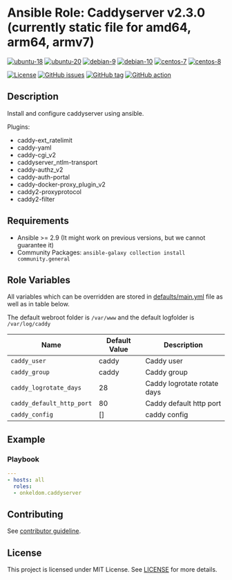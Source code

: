 # Ansible Role: Caddyserver v2.3.0 (currently static file for amd64, arm64, armv7)

[![ubuntu-18](https://img.shields.io/badge/ubuntu-18.x-orange?style=flat&logo=ubuntu)](https://ubuntu.com/)
[![ubuntu-20](https://img.shields.io/badge/ubuntu-20.x-orange?style=flat&logo=ubuntu)](https://ubuntu.com/)
[![debian-9](https://img.shields.io/badge/debian-9.x-orange?style=flat&logo=debian)](https://www.debian.org/)
[![debian-10](https://img.shields.io/badge/debian-10.x-orange?style=flat&logo=debian)](https://www.debian.org/)
[![centos-7](https://img.shields.io/badge/centos-7.x-orange?style=flat&logo=centos)](https://www.centos.org/)
[![centos-8](https://img.shields.io/badge/centos-8.x-orange?style=flat&logo=centos)](https://www.centos.org/)

[![License](https://img.shields.io/badge/license-MIT%20License-brightgreen.svg?style=flat)](https://opensource.org/licenses/MIT)
[![GitHub issues](https://img.shields.io/github/issues/OnkelDom/ansible-role-caddyserver?style=flat)](https://github.com/OnkelDom/ansible-role-caddyserver/issues)
[![GitHub tag](https://img.shields.io/github/tag/OnkelDom/ansible-role-caddyserver.svg?style=flat)](https://github.com/OnkelDom/ansible-role-caddyserver/tags)
[![GitHub action](https://github.com/OnkelDom/ansible-role-caddyserver/workflows/ansible-lint/badge.svg)](https://github.com/OnkelDom/ansible-role-caddyserver)

## Description

Install and configure caddyserver using ansible.

Plugins:
 * caddy-ext_ratelimit
 * caddy-yaml
 * caddy-cgi_v2
 * caddyserver_ntlm-transport
 * caddy-authz_v2
 * caddy-auth-portal
 * caddy-docker-proxy_plugin_v2
 * caddy2-proxyprotocol
 * caddy2-filter

## Requirements

- Ansible >= 2.9 (It might work on previous versions, but we cannot guarantee it)
- Community Packages: `ansible-galaxy collection install community.general`

## Role Variables

All variables which can be overridden are stored in [defaults/main.yml](defaults/main.yml) file as well as in table below.

The default webroot folder is `/var/www` and the default logfolder is `/var/log/caddy`

| Name           | Default Value | Description                        |
| -------------- | ------------- | -----------------------------------|
| `caddy_user` | caddy | Caddy user |
| `caddy_group` | caddy | Caddy group |
| `caddy_logrotate_days` | 28 | Caddy logrotate rotate days |
| `caddy_default_http_port` | 80 | Caddy default http port |
| `caddy_config` | [] | caddy config |

## Example

### Playbook

```yaml
---
- hosts: all
  roles:
  - onkeldom.caddyserver
```

## Contributing

See [contributor guideline](CONTRIBUTING.md).

## License

This project is licensed under MIT License. See [LICENSE](/LICENSE) for more details.

